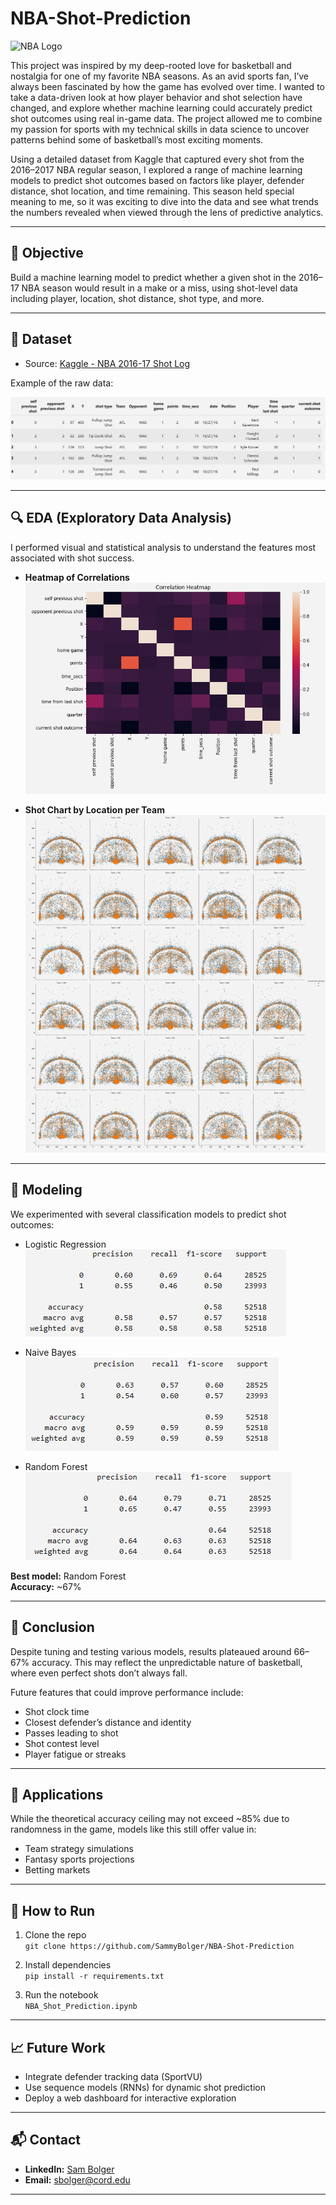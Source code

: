 # NBA-Shot-Prediction

![NBA Logo](https://upload.wikimedia.org/wikipedia/en/0/03/National_Basketball_Association_logo.svg)

This project was inspired by my deep-rooted love for basketball and nostalgia for one of my favorite NBA seasons. As an avid sports fan, I’ve always been fascinated by how the game has evolved over time. I wanted to take a data-driven look at how player behavior and shot selection have changed, and explore whether machine learning could accurately predict shot outcomes using real in-game data. The project allowed me to combine my passion for sports with my technical skills in data science to uncover patterns behind some of basketball’s most exciting moments.

Using a detailed dataset from Kaggle that captured every shot from the 2016–2017 NBA regular season, I explored a range of machine learning models to predict shot outcomes based on factors like player, defender distance, shot location, and time remaining. This season held special meaning to me, so it was exciting to dive into the data and see what trends the numbers revealed when viewed through the lens of predictive analytics.

---

## 🏀 Objective

Build a machine learning model to predict whether a given shot in the 2016–17 NBA season would result in a make or a miss, using shot-level data including player, location, shot distance, shot type, and more.

---

## 📂 Dataset

- Source: [Kaggle - NBA 2016-17 Shot Log](https://www.kaggle.com/wh0801/NBA-16-17-regular-season-shot-log)

Example of the raw data:

![Data Preview](screenshots/data.png)

---

## 🔍 EDA (Exploratory Data Analysis)

I performed visual and statistical analysis to understand the features most associated with shot success.

- **Heatmap of Correlations**  
  ![Heatmap](screenshots/heatmap.png)

- **Shot Chart by Location per Team**  
  ![Shot Chart](screenshots/shotchart.png)

---

## 🤖 Modeling

We experimented with several classification models to predict shot outcomes:

- Logistic Regression  
  ![Logistic Regression](screenshots/logisticregression.png)

- Naive Bayes  
  ![Naive Bayes](screenshots/naivebayes.png)

- Random Forest  
  ![Random Forest](screenshots/randomforestclassifier.png)

**Best model:** Random Forest  
**Accuracy:** ~67%

---

## 🎯 Conclusion

Despite tuning and testing various models, results plateaued around 66–67% accuracy. This may reflect the unpredictable nature of basketball, where even perfect shots don’t always fall.

Future features that could improve performance include:

- Shot clock time
- Closest defender’s distance and identity
- Passes leading to shot
- Shot contest level
- Player fatigue or streaks

---

## 🧠 Applications

While the theoretical accuracy ceiling may not exceed ~85% due to randomness in the game, models like this still offer value in:

- Team strategy simulations
- Fantasy sports projections
- Betting markets

---

## 🚀 How to Run

1. Clone the repo  
   `git clone https://github.com/SammyBolger/NBA-Shot-Prediction`

2. Install dependencies  
   `pip install -r requirements.txt`

3. Run the notebook  
   `NBA_Shot_Prediction.ipynb`

---

## 📈 Future Work

- Integrate defender tracking data (SportVU)
- Use sequence models (RNNs) for dynamic shot prediction
- Deploy a web dashboard for interactive exploration

---

## 📬 Contact

- **LinkedIn:** [Sam Bolger](https://www.linkedin.com/in/sambolger/)
- **Email:** [sbolger@cord.edu](mailto:sbolger@cord.edu)

---
